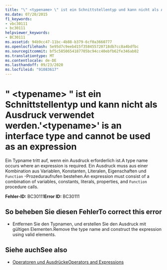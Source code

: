 ```yaml
---
title: "\" <typename> \" ist ein Schnittstellentyp und kann nicht als Ausdruck verwendet werden."
ms.date: 07/20/2015
f1_keywords:
- vbc30111
- bc30111
helpviewer_keywords:
- BC30111
ms.assetid: 94b9cc47-11bc-4b88-b379-6cf0a3660777
ms.openlocfilehash: 5e95d7c9eebd15f358455720718db7cc8a4bdfbc
ms.sourcegitcommit: bf5c5850654187705bc94cc40ebfb62fe346ab02
ms.translationtype: MT
ms.contentlocale: de-DE
ms.lasthandoff: 09/23/2020
ms.locfileid: "91083617"
---
```

# <a name="typename-is-an-interface-type-and-cannot-be-used-as-an-expression"></a><span data-ttu-id="faf53-102">" \<typename> " ist ein Schnittstellentyp und kann nicht als Ausdruck verwendet werden.</span><span class="sxs-lookup"><span data-stu-id="faf53-102">'\<typename>' is an interface type and cannot be used as an expression</span></span>

<span data-ttu-id="faf53-103">Ein Typname tritt auf, wenn ein Ausdruck erforderlich ist.</span><span class="sxs-lookup"><span data-stu-id="faf53-103">A type name occurs where an expression is required.</span></span> <span data-ttu-id="faf53-104">Ein Ausdruck muss aus einer Kombination aus Variablen, Konstanten, Literalen, Eigenschaften und `Function` -Prozeduraufrufen bestehen.</span><span class="sxs-lookup"><span data-stu-id="faf53-104">An expression must consist of a combination of variables, constants, literals, properties, and `Function` procedure calls.</span></span>  
  
 <span data-ttu-id="faf53-105">**Fehler-ID:** BC30111</span><span class="sxs-lookup"><span data-stu-id="faf53-105">**Error ID:** BC30111</span></span>  
  
## <a name="to-correct-this-error"></a><span data-ttu-id="faf53-106">So beheben Sie diesen Fehler</span><span class="sxs-lookup"><span data-stu-id="faf53-106">To correct this error</span></span>  
  
- <span data-ttu-id="faf53-107">Entfernen Sie den Typnamen, und erstellen Sie den Ausdruck mit gültigen Elementen.</span><span class="sxs-lookup"><span data-stu-id="faf53-107">Remove the type name and construct the expression using valid elements.</span></span>  
  
## <a name="see-also"></a><span data-ttu-id="faf53-108">Siehe auch</span><span class="sxs-lookup"><span data-stu-id="faf53-108">See also</span></span>

- [<span data-ttu-id="faf53-109">Operatoren und Ausdrücke</span><span class="sxs-lookup"><span data-stu-id="faf53-109">Operators and Expressions</span></span>](../programming-guide/language-features/operators-and-expressions/index.md)
